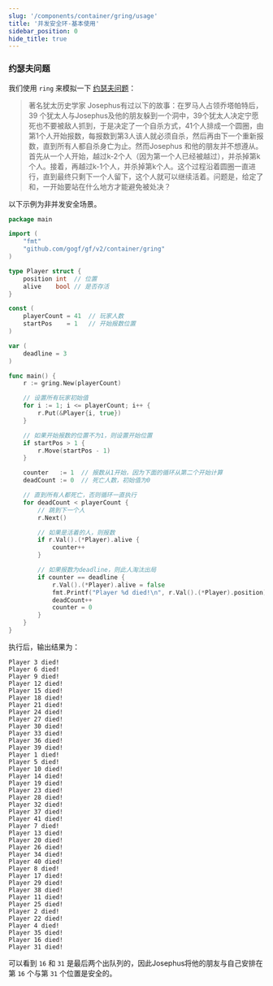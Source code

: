 ```yaml
---
slug: '/components/container/gring/usage'
title: '并发安全环-基本使用'
sidebar_position: 0
hide_title: true
---
```


### 约瑟夫问题

我们使用 `ring` 来模拟一下 [约瑟夫问题](https://baike.baidu.com/item/%E7%BA%A6%E7%91%9F%E5%A4%AB%E9%97%AE%E9%A2%98/3857719)：

> 著名犹太历史学家 Josephus有过以下的故事：在罗马人占领乔塔帕特后，39 个犹太人与Josephus及他的朋友躲到一个洞中，39个犹太人决定宁愿死也不要被敌人抓到，于是决定了一个自杀方式，41个人排成一个圆圈，由第1个人开始报数，每报数到第3人该人就必须自杀，然后再由下一个重新报数，直到所有人都自杀身亡为止。然而Josephus 和他的朋友并不想遵从。首先从一个人开始，越过k-2个人（因为第一个人已经被越过），并杀掉第k个人。接着，再越过k-1个人，并杀掉第k个人。这个过程沿着圆圈一直进行，直到最终只剩下一个人留下，这个人就可以继续活着。问题是，给定了和，一开始要站在什么地方才能避免被处决？

以下示例为非并发安全场景。

```go
package main

import (
    "fmt"
    "github.com/gogf/gf/v2/container/gring"
)

type Player struct {
    position int  // 位置
    alive    bool // 是否存活
}

const (
    playerCount = 41  // 玩家人数
    startPos    = 1   // 开始报数位置
)

var (
    deadline = 3
)

func main() {
    r := gring.New(playerCount)

    // 设置所有玩家初始值
    for i := 1; i <= playerCount; i++ {
        r.Put(&Player{i, true})
    }

    // 如果开始报数的位置不为1，则设置开始位置
    if startPos > 1 {
        r.Move(startPos - 1)
    }

    counter   := 1  // 报数从1开始，因为下面的循环从第二个开始计算
    deadCount := 0  // 死亡人数，初始值为0

    // 直到所有人都死亡，否则循环一直执行
    for deadCount < playerCount {
        // 跳到下一个人
        r.Next()

        // 如果是活着的人，则报数
        if r.Val().(*Player).alive {
            counter++
        }

        // 如果报数为deadline，则此人淘汰出局
        if counter == deadline {
            r.Val().(*Player).alive = false
            fmt.Printf("Player %d died!\n", r.Val().(*Player).position)
            deadCount++
            counter = 0
        }
    }
}
```

执行后，输出结果为：

```
Player 3 died!
Player 6 died!
Player 9 died!
Player 12 died!
Player 15 died!
Player 18 died!
Player 21 died!
Player 24 died!
Player 27 died!
Player 30 died!
Player 33 died!
Player 36 died!
Player 39 died!
Player 1 died!
Player 5 died!
Player 10 died!
Player 14 died!
Player 19 died!
Player 23 died!
Player 28 died!
Player 32 died!
Player 37 died!
Player 41 died!
Player 7 died!
Player 13 died!
Player 20 died!
Player 26 died!
Player 34 died!
Player 40 died!
Player 8 died!
Player 17 died!
Player 29 died!
Player 38 died!
Player 11 died!
Player 25 died!
Player 2 died!
Player 22 died!
Player 4 died!
Player 35 died!
Player 16 died!
Player 31 died!
```

可以看到 `16` 和 `31` 是最后两个出队列的，因此Josephus将他的朋友与自己安排在第 `16` 个与第 `31` 个位置是安全的。